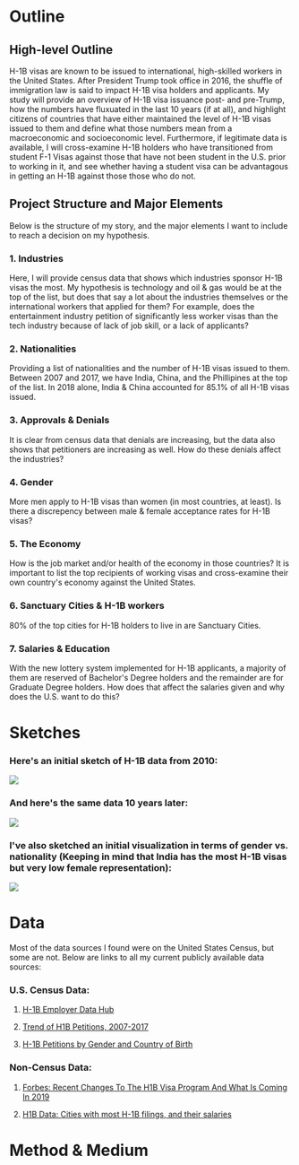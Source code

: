 # Outline

## High-level Outline

H-1B visas are known to be issued to international, high-skilled workers in the United States. After President Trump took office in 2016, the shuffle of immigration law is said to impact H-1B visa holders and applicants. My study will provide an overview of H-1B visa issuance post- and pre-Trump, how the numbers have fluxuated in the last 10 years (if at all), and highlight citizens of countries that have either maintained the level of H-1B visas issued to them and define what those numbers mean from a macroeconomic and socioeconomic level. Furthermore, if legitimate data is available, I will cross-examine H-1B holders who have transitioned from student F-1 Visas against those that have not been student in the U.S. prior to working in it, and see whether having a student visa can be advantagous in getting an H-1B against those those who do not. 

## Project Structure and Major Elements

Below is the structure of my story, and the major elements I want to include to reach a decision on my hypothesis. 

### 1. Industries

Here, I will provide census data that shows which industries sponsor H-1B visas the most. My hypothesis is technology and oil & gas would be at the top of the list, but does that say a lot about the industries themselves or the international workers that applied for them? For example, does the entertainment industry petition of significantly less worker visas than the tech industry because of lack of job skill, or a lack of applicants?

### 2. Nationalities

Providing a list of nationalities and the number of H-1B visas issued to them. Between 2007 and 2017, we have India, China, and the Phillipines at the top of the list. In 2018 alone, India & China accounted for 85.1% of all H-1B visas issued.

### 3. Approvals & Denials

It is clear from census data that denials are increasing, but the data also shows that petitioners are increasing as well. How do these denials affect the industries?

### 4. Gender

More men apply to H-1B visas than women (in most countries, at least). Is there a discrepency between male & female acceptance rates for H-1B visas?


### 5. The Economy

How is the job market and/or health of the economy in those countries? It is important to list the top recipients of working visas and cross-examine their own country's economy against the United States. 


### 6. Sanctuary Cities & H-1B workers

80% of the top cities for H-1B holders to live in are Sanctuary Cities. 

### 7. Salaries & Education

With the new lottery system implemented for H-1B applicants, a majority of them are reserved of Bachelor's Degree holders and the remainder are for Graduate Degree holders. How does that affect the salaries given and why does the U.S. want to do this?


# Sketches

### Here's an initial sketch of H-1B data from 2010:

<div class='tableauPlaceholder' id='viz1581294716410' style='position: relative'><noscript><a href='#'><img alt=' ' src='https:&#47;&#47;public.tableau.com&#47;static&#47;images&#47;20&#47;2010H1-B&#47;Sheet1&#47;1_rss.png' style='border: none' /></a></noscript><object class='tableauViz' style='display:none;'><paramname='host_url'value='https%3A%2F%2Fpublic.tableau.com%2F' /> <param name='embed_code_version' value='3' /> <param name='site_root' value='' /><param name='name' value='2010H1-B&#47;Sheet1' /><param name='tabs' value='no' /><paramname='toolbar' value='yes' /><paramname='static_image'value='https:&#47;&#47;public.tableau.com&#47;static&#47;images&#47;20&#47;2010H1-B&#47;Sheet1&#47;1.png' /> <param name='animate_transition' value='yes' /><param name='display_static_image' value='yes' /><paramname='display_spinner' value='yes' /><param name='display_overlay' value='yes' /><param name='display_count' value='yes' /><param name='filter' value='publish=yes' /></object></div><script type='text/javascript'>var divElement = document.getElementById('viz1581294716410');var vizElement = divElement.getElementsByTagName('object')[0];vizElement.style.width='100%';vizElement.style.height=(divElement.offsetWidth*0.75)+'px';var scriptElement = document.createElement('script');scriptElement.src = 'https://public.tableau.com/javascripts/api/viz_v1.js';                    vizElement.parentNode.insertBefore(scriptElement, vizElement);</script>

### And here's the same data 10 years later:

<div class='tableauPlaceholder' id='viz1581294997313' style='position: relative'><noscript><a href='#'><img alt=' ' src='https:&#47;&#47;public.tableau.com&#47;static&#47;images&#47;H-&#47;H-1B2019&#47;Sheet1&#47;1_rss.png' style='border: none' /></a></noscript><object class='tableauViz'  style='display:none;'><param name='host_url'value='https%3A%2F%2Fpublic.tableau.com%2F' /> <param name='embed_code_version' value='3' /> <param name='site_root' value='' /><param name='name' value='H-1B2019&#47;Sheet1' /><param name='tabs' value='no' /><param name='toolbar' value='yes' /><param name='static_image' value='https:&#47;&#47;public.tableau.com&#47;static&#47;images&#47;H-&#47;H-1B2019&#47;Sheet1&#47;1.png' /> <param name='animate_transition' value='yes' /><param name='display_static_image' value='yes' /><param name='display_spinner' value='yes' /><param name='display_overlay' value='yes' /><param name='display_count' value='yes' /></object></div><script type='text/javascript'>var divElement = document.getElementById('viz1581294997313');var vizElement = divElement.getElementsByTagName('object')[0];vizElement.style.width='100%';vizElement.style.height=(divElement.offsetWidth*0.75)+'px';var scriptElement = document.createElement('script');scriptElement.src = 'https://public.tableau.com/javascripts/api/viz_v1.js';vizElement.parentNode.insertBefore(scriptElement, vizElement);</script>

### I've also sketched an initial visualization in terms of gender vs. nationality (Keeping in mind that India has the most H-1B visas but very low female representation):

<div class='tableauPlaceholder' id='viz1581298768661' style='position: relative'><noscript><a href='#'><img alt=' ' src='https:&#47;&#47;public.tableau.com&#47;static&#47;images&#47;H-&#47;H-1BGender&#47;Sheet1&#47;1_rss.png' style='border: none' /></a></noscript><object class='tableauViz'  style='display:none;'><param name='host_url' value='https%3A%2F%2Fpublic.tableau.com%2F' /> <param name='embed_code_version' value='3' /> <param name='path' value='views&#47;H-1BGender&#47;Sheet1?:embed=y&amp;:display_count=y&amp;publish=yes' /> <param name='toolbar' value='yes' /><param name='static_image' value='https:&#47;&#47;public.tableau.com&#47;static&#47;images&#47;H-&#47;H-1BGender&#47;Sheet1&#47;1.png' /> <param name='animate_transition' value='yes' /><param name='display_static_image' value='yes' /><param name='display_spinner' value='yes' /><param name='display_overlay' value='yes' /><param name='display_count' value='yes' /><param name='filter' value='publish=yes' /></object></div><script type='text/javascript'>var divElement = document.getElementById('viz1581298768661');var vizElement = divElement.getElementsByTagName('object')[0];vizElement.style.width='100%';vizElement.style.height=(divElement.offsetWidth*0.75)+'px';var scriptElement = document.createElement('script');scriptElement.src = 'https://public.tableau.com/javascripts/api/viz_v1.js';vizElement.parentNode.insertBefore(scriptElement, vizElement);</script>


# Data

Most of the data sources I found were on the United States Census, but some are not. Below are links to all my current publicly available data sources:

### U.S. Census Data:

1. [H-1B Employer Data Hub](https://www.uscis.gov/h-1b-data-hub?topic_id=nbc&state=All&city=&zip=&fy=All&naics=All "Census")

2. [Trend of H1B Petitions, 2007-2017](https://www.uscis.gov/sites/default/files/USCIS/Resources/Reports%20and%20Studies/Immigration%20Forms%20Data/BAHA/h-1b-2007-2017-trend-tables.pdf)

3. [H-1B Petitions by Gender and Country of Birth](https://www.uscis.gov/sites/default/files/USCIS/Resources/Reports%20and%20Studies/H-1B/h-1b-petitions-by-gender-country-of-birth-fy2018.pdf)


### Non-Census Data:

1. [Forbes: Recent Changes To The H1B Visa Program And What Is Coming In 2019](https://www.forbes.com/sites/andyjsemotiuk/2019/01/02/recent-changes-to-the-h1b-visa-program-and-what-is-coming-in-2019/#475e63074a81 "Forbes Magazine")

2. [H1B Data: Cities with most H-1B filings, and their salaries](https://h1bdata.info/topcities.php)



# Method & Medium
